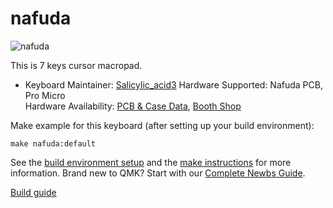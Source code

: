# nafuda

![nafuda](https://cdn-ak.f.st-hatena.com/images/fotolife/S/Salicylic_acid3/20190608/20190608024901.jpg)

This is 7 keys cursor macropad. 

* Keyboard Maintainer: [Salicylic_acid3](https://github.com/Salicylic-acid3)
Hardware Supported: Nafuda PCB, Pro Micro  
Hardware Availability: [PCB & Case Data](https://github.com/Salicylic-acid3/PCB_Data), [Booth Shop](https://salicylic-acid3.booth.pm/items/1271706)

Make example for this keyboard (after setting up your build environment):

    make nafuda:default

See the [build environment setup](https://docs.qmk.fm/#/getting_started_build_tools) and the [make instructions](https://docs.qmk.fm/#/getting_started_make_guide) for more information. Brand new to QMK? Start with our [Complete Newbs Guide](https://docs.qmk.fm/#/newbs).

[Build guide](https://salicylic-acid3.hatenablog.com/entry/nafuda-build-guide) 

